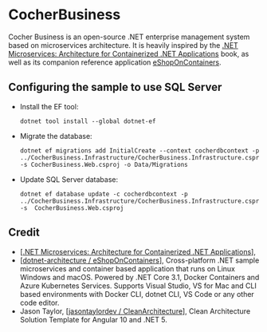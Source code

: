 # CocherBusiness
Cocher Business is an open-source .NET enterprise management system based on microservices architecture. It is heavily inspired by the [.NET Microservices: Architecture for Containerized .NET Applications](https://docs.microsoft.com/en-us/dotnet/architecture/microservices/) book, as well as its companion reference application [eShopOnContainers](https://github.com/dotnet-architecture/eShopOnContainers).



## Configuring the sample to use SQL Server

* Install the EF tool: 

    ```
    dotnet tool install --global dotnet-ef
    ```

* Migrate the database:


    ```
    dotnet ef migrations add InitialCreate --context cocherdbcontext -p ../CocherBusiness.Infrastructure/CocherBusiness.Infrastructure.csproj -s CocherBusiness.Web.csproj -o Data/Migrations
    ```    

* Update SQL Server database:

    ```
    dotnet ef database update -c cocherdbcontext -p ../CocherBusiness.Infrastructure/CocherBusiness.Infrastructure.csproj -s  CocherBusiness.Web.csproj
    ```

## Credit

- [[.NET Microservices: Architecture for Containerized .NET Applications](https://docs.microsoft.com/en-us/dotnet/architecture/microservices/)],
- [[dotnet-architecture / eShopOnContainers](https://github.com/dotnet-architecture/eShopOnContainers)], Cross-platform .NET sample microservices and container based application that runs on Linux Windows and macOS. Powered by .NET Core 3.1, Docker Containers and Azure Kubernetes Services. Supports Visual Studio, VS for Mac and CLI based environments with Docker CLI, dotnet CLI, VS Code or any other code editor. 
- Jason Taylor, [[jasontaylordev / CleanArchitecture](https://github.com/jasontaylordev/CleanArchitecture)], Clean Architecture Solution Template for Angular 10 and .NET 5.
